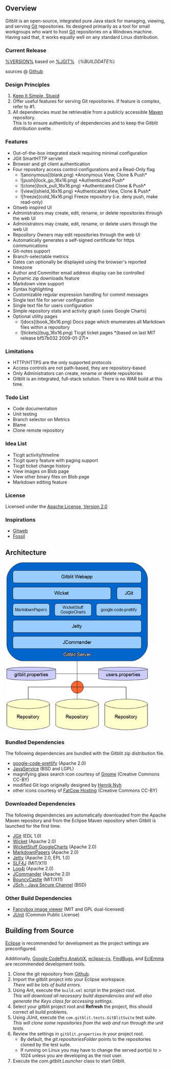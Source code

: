 ## Overview
Gitblit is an open-source, integrated pure Java stack for managing, viewing, and serving [Git][git] repositories.
Its designed primarily as a tool for small workgroups who want to host [Git][git] repositories on a Windows machine.  Having said that, it works equally well on any standard Linux distribution.
 
### Current Release

[%VERSION%](http://gitblit.com/%DISTRIBUTION%) based on [%JGIT%][jgit] &nbsp; (*%BUILDDATE%*)

sources @ [Github][gitbltsrc]

### Design Principles
1. [Keep It Simple, Stupid](http://en.wikipedia.org/wiki/KISS_principle)
2. Offer useful features for serving Git repositories.  If feature is complex, refer to #1.
3. All dependencies must be retrievable from a publicly accessible [Maven](http://maven.apache.org) repository.<br/>This is to ensure authenticity of dependencies and to keep the Gitblit distribution svelte.  

### Features
- Out-of-the-box integrated stack requiring minimal configuration
- JGit SmartHTTP servlet
- Browser and git client authentication
- Four repository access control configurations and a Read-Only flag
    <ul class='noBullets'>
    <li>![anonymous](blank.png) *Anonymous View, Clone & Push*</li>
    <li>![push](lock_go_16x16.png) *Authenticated Push*</li>
    <li>![clone](lock_pull_16x16.png) *Authenticated Clone & Push*</li>
    <li>![view](shield_16x16.png) *Authenticated View, Clone & Push*</li>
    <li>![freeze](cold_16x16.png) Freeze repository (i.e. deny push, make read-only)
    </ul>
- Gitweb inspired UI
- Administrators may create, edit, rename, or delete repositories through the web UI
- Administrators may create, edit, rename, or delete users through the web UI
- Repository Owners may edit repositories through the web UI
- Automatically generates a self-signed certificate for https communications
- Git-notes support
- Branch-selectable metrics
- Dates can optionally be displayed using the browser's reported timezone
- Author and Committer email address display can be controlled
- Dynamic zip downloads feature
- Markdown view support
- Syntax highlighting
- Customizable regular expression handling for commit messages
- Single text file for server configuration
- Single text file for users configuration
- Simple repository stats and activity graph (uses Google Charts)
- Optional utility pages
    <ul class='noBullets'>
    <li>![docs](book_16x16.png) Docs page which enumerates all Markdown files within a repository</li>
    <li>![tickets](bug_16x16.png) Ticgit ticket pages *(based on last MIT release bf57b032 2009-01-27)*</li>
    </ul>

### Limitations
- HTTP/HTTPS are the only supported protocols
- Access controls are not path-based, they are repository-based
- Only Administrators can create, rename or delete repositories
- Gitblit is an integrated, full-stack solution.  There is no WAR build at this time.

### Todo List
- Code documentation
- Unit testing
- Branch selector on Metrics
- Blame
- Clone remote repository

### Idea List
- Ticgit activity/timeline
- Ticgit query feature with paging support
- Ticgit ticket change history
- View images on Blob page
- View other binary files on Blob page
- Markdown editing feature

### License
Licensed under the [Apache License, Version 2.0](http://www.apache.org/licenses/LICENSE-2.0)

### Inspirations
- [Gitweb](http://www.git-scm.com)
- [Fossil](http://www.fossil-scm.org) 

## Architecture

![block diagram](architecture.png "Git Blit Architecture")

### Bundled Dependencies
The following dependencies are bundled with the Gitblit zip distribution file.

- [google-code-prettify](http://code.google.com/p/google-code-prettify) (Apache 2.0)
- [JavaService](http://forge.ow2.org/projects/javaservice) (BSD and LGPL)
- magnifying glass search icon courtesy of [Gnome](http://gnome.org) (Creative Commons CC-BY)
- modified Git logo originally designed by [Henrik Nyh](http://henrik.nyh.se/2007/06/alternative-git-logo-and-favicon)
- other icons courtesy of [FatCow Hosting](http://www.fatcow.com/free-icons) (Creative Commons CC-BY)

### Downloaded Dependencies
The following dependencies are automatically downloaded from the Apache Maven repository and from the Eclipse Maven repository when Gitblit is launched for the first time.

- [JGit][jgit] (EDL 1.0)
- [Wicket](http://wicket.apache.org) (Apache 2.0)
- [WicketStuff GoogleCharts](https://github.com/wicketstuff/core/wiki/GoogleCharts) (Apache 2.0)
- [MarkdownPapers](http://markdown.tautua.org) (Apache 2.0)
- [Jetty](http://eclipse.org/jetty) (Apache 2.0, EPL 1.0)
- [SLF4J](http://www.slf4j.org) (MIT/X11)
- [Log4j](http://logging.apache.org/log4j) (Apache 2.0) 
- [JCommander](http://jcommander.org) (Apache 2.0)
- [BouncyCastle](http://www.bouncycastle.org) (MIT/X11)
- [JSch - Java Secure Channel](http://www.jcraft.com/jsch) (BSD)

### Other Build Dependencies
- [Fancybox image viewer](http://fancybox.net) (MIT and GPL dual-licensed)
- [JUnit](http://junit.org) (Common Public License)

## Building from Source
[Eclipse](http://eclipse.org) is recommended for development as the project settings are preconfigured.

Additionally, [Google CodePro AnalytiX](http://code.google.com/javadevtools), [eclipse-cs](http://eclipse-cs.sourceforge.net), [FindBugs](http://findbugs.sourceforge.net), and [EclEmma](http://www.eclemma.org) are recommended development tools.

1. Clone the git repository from [Github][gitbltsrc].
2. Import the gitblit project into your Eclipse workspace.<br/>
*There will be lots of build errors.*
3. Using Ant, execute the `build.xml` script in the project root.<br/>
*This will download all necessary build dependencies and will also generate the Keys class for accessing settings.*
4. Select your gitblit project root and **Refresh** the project, this should correct all build problems.
5. Using JUnit, execute the `com.gitblit.tests.GitBlitSuite` test suite.<br/>
*This will clone some repositories from the web and run through the unit tests.*
5. Review the settings in `gitblit.properties` in your project root.
    - By default, the *git.repositoriesFolder* points to the repositories cloned by the test suite.<br/>
    - If running on Linux you may have to change the served port(s) to > 1024 unless you are developing as the root user. 
6. Execute the *com.gitblit.Launcher* class to start Gitblit.

[jgit]: http://eclipse.org/jgit "Eclipse JGit Site"
[git]: http://git-scm.com "Official Git Site"
[gitbltsrc]: http://somewhere.com "gitblit git repository"